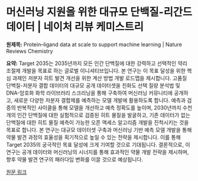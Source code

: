 # 머신러닝 지원을 위한 대규모 단백질-리간드 데이터 | 네이처 리뷰 케미스트리

**원제목:** Protein–ligand data at scale to support machine learning | Nature Reviews Chemistry

**요약:** Target 2035는 2035년까지 모든 인간 단백질에 대한 강력하고 선택적인 약리 조절제 개발을 목표로 하는 글로벌 이니셔티브입니다. 본 연구는 이 목표 달성을 위한 핵심 과제인 저분자 히트 발견 개선을 위한 계산 방법 개발 로드맵을 제시합니다.  고품질 단백질-저분자 결합 데이터의 대규모 공개 데이터셋을 친화도 선택 질량 분석법 및 DNA-암호화 화학 라이브러리 스크리닝을 통해 구축하여 머신러닝 커뮤니티에 공개하고,  새로운 다양한 저분자 결합제를 예측하는 모델 개발에 활용하도록 합니다.  예측과 검증의 반복적인 사이클을 통해 모델을 개선하고 예측 정확도를 높이며, 2030년까지 수천 개의 인간 단백질에 대한 실험적으로 검증된 히트 물질을 발굴하고,  기존 데이터가 없는 단백질에 대한 히트 물질 예측이 가능한 오픈 액세스 알고리즘 개발을 진척시키는 것을 목표로 합니다.  본 연구는 대규모 데이터셋 구축과 머신러닝 기반 예측 모델 개발을 통해 약물 발견 과정의 효율성을 획기적으로 높일 수 있는 전략을 제시합니다.  이를 통해  Target 2035의 궁극적인 목표 달성에 크게 기여할 것으로 기대됩니다.  결론적으로, 이 연구는 공개 데이터와 머신러닝의 시너지를 통해 효과적인 약물 개발 전략을 제시하며,  향후 약물 발견 연구의 패러다임 변화를 이끌 것으로 예상됩니다.

[원문 링크](https://www.nature.com/articles/s41570-025-00737-z)
